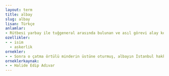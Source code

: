 ```yaml
---
layout: term
title: albay
slug: albay
lisan: Türkçe
anlamlar:
- Rütbesi yarbay ile tuğgeneral arasında bulunan ve asıl görevi alay komutanlığı olan üstsubay; miralay
ozellikler:
- - isim
  - askerlik
ornekler:
- - Sonra o çatma örtülü minderin üstüne oturmuş, albayın İstanbul hakkındaki suallerine kısa kısa cevap vermişti.
orneklerkaynak:
- - Halide Edip Adıvar
---
```

